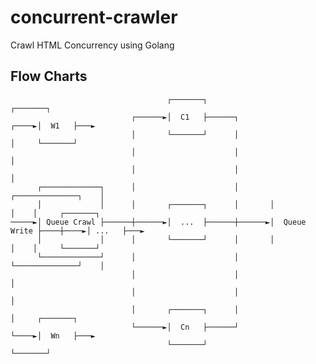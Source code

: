 # concurrent-crawler
Crawl HTML Concurrency using Golang

## Flow Charts

                                       ┌───────┐                                        ┌───────┐    
                               ┌──────►│  C1   ├──────┐                           ┌────►│  W1   ├───►
                               │       └───────┘      │                           │     └───────┘    
                               │                      │                           │                  
                               │                      │                           │                  
          ┌─────────────┐      │                      │       ┌──────────────┐    │                  
          │             │      │       ┌───────┐      │       │              │    │     ┌───────┐    
    ─────►│ Queue Crawl ├──────┼──────►│  ...  ├──────┼──────►│  Queue Write ├────┼────►│ ...   ├───►
          │             │      │       └───────┘      │       │              │    │     └───────┘    
          └─────────────┘      │                      │       └──────────────┘    │                  
                               │                      │                           │                  
                               │                      │                           │                  
                               │       ┌───────┐      │                           │     ┌───────┐    
                               └──────►│  Cn   ├──────┘                           └────►│  Wn   ├───►
                                       └───────┘                                        └───────┘    
                                       